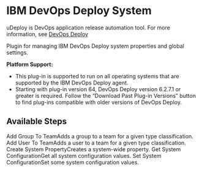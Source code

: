 
# IBM DevOps Deploy System


uDeploy is DevOps application release automation tool. For more information, see [DevOps Deploy](https://www.ibm.com/cloud/urbancode)

Plugin for managing IBM DevOps Deploy system properties and global settings.


**Platform Support:**


* This plug-in is supported to run on all operating systems that are supported by the IBM DevOps Deploy agent.
* Starting with plug-in version 64, DevOps Deploy version 6.2.7.1 or greater is required. Follow the “Download Past Plug-in Versions” button to find plug-ins compatible with older versions of DevOps Deploy.


## Available Steps

Add Group To TeamAdds a group to a team for a given type classification. Add User To TeamAdds a user to a team for a given type classification. Create System PropertyCreates a system-wide property. Get System ConfigurationGet all system configuration values. Set System ConfigurationSet some system configuration values.


